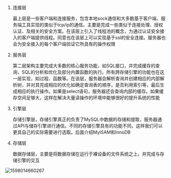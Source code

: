 1. 连接层

   最上层是一些客户端和连接服务，包含本地sock通信和大多数基于客户端、服务端工具实现的类似于tcp/ip的通信。主要是完成一些类似于连接处理、授权认证、及相关的安全方案。在该层上引入了线程池的概念，为通过认证安全接入的客户端提供线程。同意也在该层上可以实现基于ssl的安全连接。服务器也会为安全接入的每个客户端验证它所具有的操作权限

2. 服务层

   第二层架构主要完成大多数的核心服务功能，如SQL接口，并完成缓存的查询，SQL的分析和优化及部分内置函数的执行。所有跨存储引擎的功能也在这一层实现，如过程、函数等。在该层，服务器会解析查询并创建相应的内部解析树，并对其完成相应的优化如确定查询表的顺序，是否利用索引等，最后生成相应的执行操作。如果是select语句，服务器还会查询内部的缓存。如果缓存空间足够大，这样在解决大量读操作的环境中能够很好的提升系统的性能

3. 引擎层

   存储引擎层，存储引擎真正的负责了MySQL中数据的存储和提取，服务器通过API与储存引擎进行通信。不同的存储引擎具有的功能不同，这样我们可以更具自己的实际需要进行选取。后面介绍MyISAM和InnoDB

4. 存储层

   数据存储层，主要是将数据存储在运行于裸设备的文件系统之上，并完成与存储引擎的交互

![1598014660267](C:\Users\hl2333\AppData\Roaming\Typora\typora-user-images\1598014660267.png)
